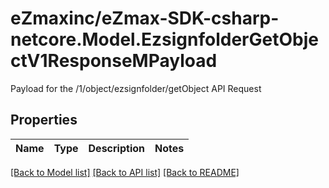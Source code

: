 # eZmaxinc/eZmax-SDK-csharp-netcore.Model.EzsignfolderGetObjectV1ResponseMPayload
Payload for the /1/object/ezsignfolder/getObject API Request
## Properties

Name | Type | Description | Notes
------------ | ------------- | ------------- | -------------

[[Back to Model list]](../README.md#documentation-for-models) [[Back to API list]](../README.md#documentation-for-api-endpoints) [[Back to README]](../README.md)

